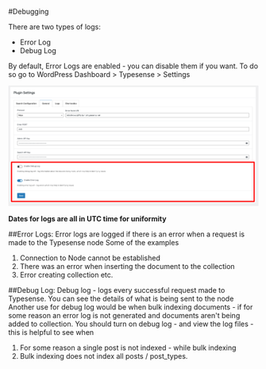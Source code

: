 #Debugging

There are two types of logs:
- Error Log
- Debug Log

By default, Error Logs are enabled - you can disable them if you want. To do so go to WordPress Dashboard > Typesense > Settings 

![Typesense Debug Log settings](img/typesense-debug-log-settings.png)

**Dates for logs are all in UTC time for uniformity**

##Error Logs:
Error logs are logged if there is an error when a request is made to the Typesense node
Some of the examples
1) Connection to Node cannot be established
2) There was an error when inserting the document to the collection
3) Error creating collection
etc.


##Debug Log:
Debug log - logs every successful request made to Typesense. You can see the details of what is being sent to the node
Another use for debug log would be when bulk indexing documents - if for some reason an error log is not generated and documents aren't being added to collection.
You should turn on debug log - and view the log files - this is helpful to see when 
1) For some reason a single post is not indexed - while bulk indexing
2) Bulk indexing does not index all posts / post_types.

